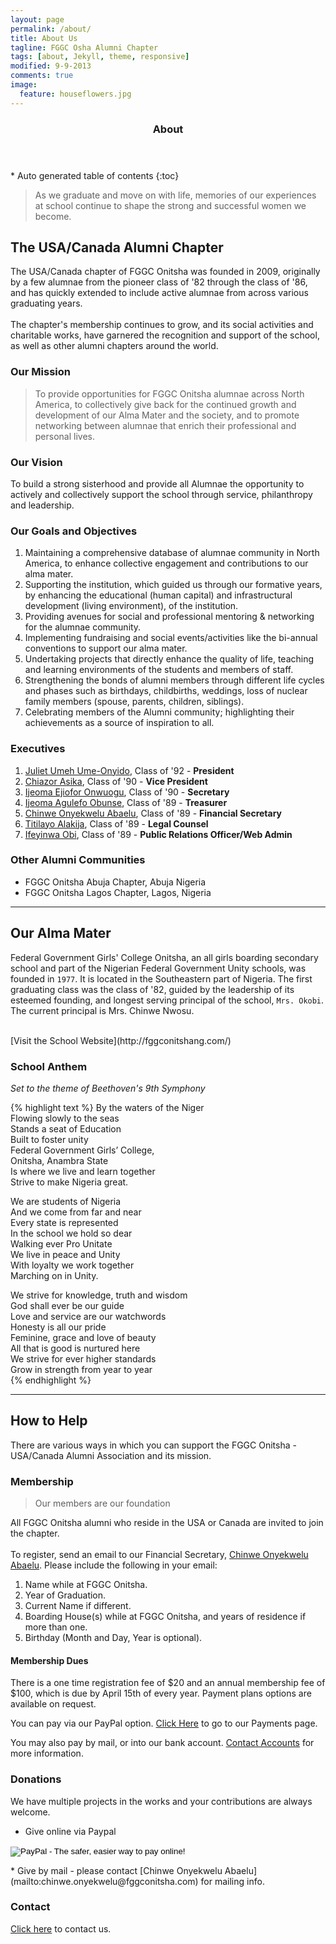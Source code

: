 ```yaml
---
layout: page
permalink: /about/
title: About Us
tagline: FGGC Osha Alumni Chapter
tags: [about, Jekyll, theme, responsive]
modified: 9-9-2013
comments: true
image:
  feature: houseflowers.jpg
---
```


<section id="table-of-contents" class="toc">
  <header>
    <h3 >About</h3>
  </header>
<div id="drawer" markdown="1">
*  Auto generated table of contents
{:toc}
</div>
</section><!-- /#table-of-contents -->

> As we graduate and move on with life, memories of our experiences at school continue to shape the strong and successful women we become.

## The USA/Canada Alumni Chapter

The USA/Canada chapter of FGGC Onitsha was founded in 2009, originally by a few alumnae from the pioneer class of '82 through the class of '86, and has quickly extended to include active alumnae from across various graduating years. 
<br> <br>
The chapter's membership continues to grow, and its social activities and charitable works, have garnered the recognition and support of the school, as well as other alumni chapters around the world.

### Our Mission 
> To provide opportunities for FGGC Onitsha alumnae across North America, to collectively give back for the continued growth and development of our Alma Mater and the society, and to promote networking between alumnae that enrich their professional and personal lives.

### Our Vision 
To build a strong sisterhood and provide all Alumnae the opportunity to actively and collectively support the school through service, philanthropy and leadership.

### Our Goals and Objectives

1. Maintaining a comprehensive database of alumnae community in North America, to enhance collective engagement and contributions to our alma mater.
2. Supporting the institution, which guided us through our formative years, by enhancing the educational (human capital) and infrastructural development (living environment), of the institution.
3. Providing avenues for social and professional mentoring & networking for the alumnae community.
4. Implementing fundraising and social events/activities like the bi-annual conventions to support our alma mater.
5. Undertaking projects that directly enhance the quality of life, teaching and learning environments of the students and members of staff.
6. Strengthening the bonds of alumni members through different life cycles and phases such as birthdays, childbirths, weddings, loss of nuclear family members (spouse, parents, children, siblings).
7. Celebrating members of the Alumni community; highlighting their achievements as a source of inspiration to all.

### Executives
1. [Juliet Umeh Ume-Onyido](mailto:juliet.umeh@fggconitsha.com), Class of '92 - **President**
2. [Chiazor Asika](mailto:chiazor.asika@fggconitsha.com), Class of '90 - **Vice President**
3. [Ijeoma Ejiofor Onwuogu](mailto:ijeoma.ejiofor@fggconitsha.com), Class of '90 - **Secretary**
4. [Ijeoma Agulefo Obunse](mailto:ijeoma.agulefo@fggconitsha.com), Class of '89 - **Treasurer**
5. [Chinwe Onyekwelu Abaelu](mailto:chinwe.onyekwelu@fggconitsha.com), Class of '89 - **Financial Secretary**
6. [Titilayo Alakija](mailto:titilayo.alakija@fggconitsha.com), Class of '89 - **Legal Counsel**
7. [Ifeyinwa Obi](mailto:ify.obi@fggconitsha.com), Class of '89 - **Public Relations Officer/Web Admin**

### Other Alumni Communities

* FGGC Onitsha Abuja Chapter, Abuja Nigeria
* FGGC Onitsha Lagos Chapter, Lagos, Nigeria  
  

---

## Our Alma Mater

Federal Government Girls' College Onitsha, an all girls boarding secondary school and part of the Nigerian Federal Government Unity schools, was founded in `1977`. It is located in the Southeastern part of Nigeria. The first graduating class was the class of '82, guided by the leadership of its esteemed founding, and longest serving principal of the school, `Mrs. Okobi`. The current principal is Mrs. Chinwe Nwosu.

<br>
[Visit the School Website](http://fggconitshang.com/)

### School Anthem

*Set to the theme of Beethoven's 9th Symphony*

{% highlight text %}
By the waters of the Niger  
Flowing slowly to the seas  
Stands a seat of Education  
Built to foster unity  
Federal Government Girls’ College,  
Onitsha, Anambra State  
Is where we live and learn together  
Strive to make Nigeria great.

We are students of Nigeria  
And we come from far and near  
Every state is represented  
In the school we hold so dear  
Walking ever Pro Unitate  
We live in peace and Unity  
With loyalty we work together  
Marching on in Unity.

We strive for knowledge, truth and wisdom  
God shall ever be our guide  
Love and service are our watchwords  
Honesty is all our pride  
Feminine, grace and love of beauty  
All that is good is nurtured here  
We strive for ever higher standards  
Grow in strength from year to year  
{% endhighlight %}


---

## How to Help

There are various ways in which you can support the FGGC Onitsha - USA/Canada Alumni Association and its mission.

### Membership
> Our members are our foundation

All FGGC Onitsha alumni who reside in the USA or Canada are invited to join the chapter.  
<br>
To register, send an email to our Financial Secretary, [Chinwe Onyekwelu Abaelu](mailto:chinwe.onyekwelu@fggconitsha.com). Please include the following in your email: 

1. Name while at FGGC Onitsha.
2. Year of Graduation.
3. Current Name if different.
4. Boarding House(s) while at FGGC Onitsha, and years of residence if more than one.
5. Birthday (Month and Day, Year is optional).

#### Membership Dues
There is a one time registration fee of $20 and an annual membership fee of $100, which is due by April 15th of every year. Payment plans options are available on request. 

You can pay via our PayPal option. [Click Here](http://fggconitsha.com/payments) to go to our Payments page.

You may also pay by mail, or into our bank account. [Contact Accounts](mailto:payments@fggconitsha.com) for more information.

### Donations

We have multiple projects in the works and your contributions are always welcome. 

* Give online via Paypal
<form action="https://www.paypal.com/cgi-bin/webscr" method="post" target="_top">
<input type="hidden" name="cmd" value="_s-xclick">
<input type="hidden" name="hosted_button_id" value="G7XHMY79JWAFC">
<input type="image" src="https://www.paypalobjects.com/en_US/i/btn/btn_donate_SM.gif" border="0" name="submit" alt="PayPal - The safer, easier way to pay online!">
<img alt="" border="0" src="https://www.paypalobjects.com/en_US/i/scr/pixel.gif" width="1" height="1">
</form> 
* Give by mail - please contact [Chinwe Onyekwelu Abaelu](mailto:chinwe.onyekwelu@fggconitsha.com) for mailing info.

### Contact

[Click here](mailto:contactus@fggconitsha.com) to contact us.

